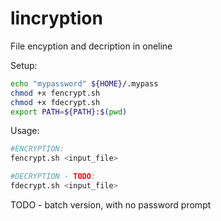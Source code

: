 # lincryption

File encyption and decription in oneline


Setup:

```sh
echo "mypassword" ${HOME}/.mypass
chmod +x fencrypt.sh
chmod +x fdecrypt.sh
export PATH=${PATH}:$(pwd)
```

Usage:
```sh
#ENCRYPTION:
fencrypt.sh <input_file>

#DECRYPTION - TODO:
fdecrypt.sh <input_file>
```


TODO - batch version, with no password prompt